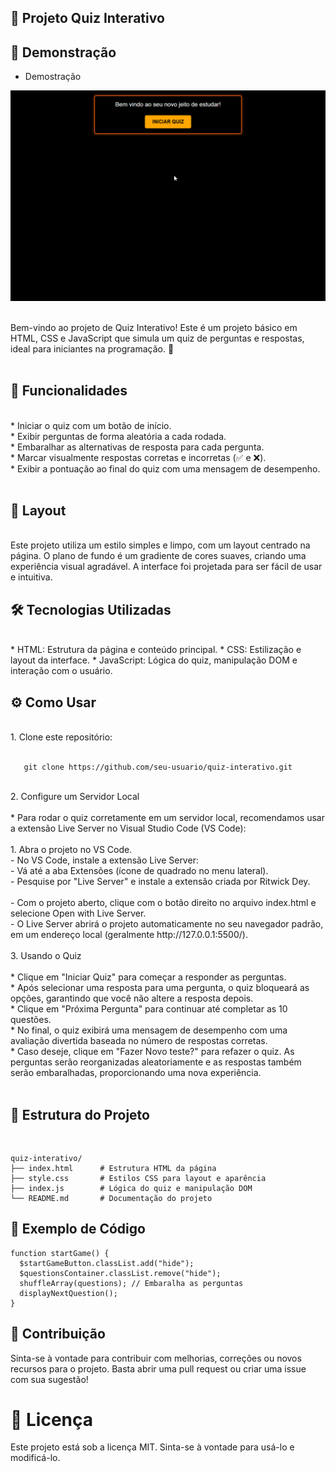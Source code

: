 ## 🧠 Projeto Quiz Interativo</BR>

## 📸 Demonstração

* Demostração
  
![Demonstração](./assents/demo.gif)



</BR>
Bem-vindo ao projeto de Quiz Interativo! Este é um projeto básico em HTML, CSS e JavaScript que simula um quiz de perguntas e respostas, ideal para iniciantes na programação. 🎉</BR>
</BR>

## 🚀 Funcionalidades</BR>
</BR>
* Iniciar o quiz com um botão de início.</BR>
* Exibir perguntas de forma aleatória a cada rodada.</BR>
* Embaralhar as alternativas de resposta para cada pergunta.</BR>
* Marcar visualmente respostas corretas e incorretas (✅ e ❌).</BR>
* Exibir a pontuação ao final do quiz com uma mensagem de desempenho.</BR>
</BR>

## 🎨 Layout
</BR>
Este projeto utiliza um estilo simples e limpo, com um layout centrado na página. O plano de fundo é um gradiente de cores suaves, criando uma experiência visual agradável. A interface foi projetada para ser fácil de usar e intuitiva.
</BR>

## 🛠️ Tecnologias Utilizadas</BR>
</BR>
* HTML: Estrutura da página e conteúdo principal.
* CSS: Estilização e layout da interface.
* JavaScript: Lógica do quiz, manipulação DOM e interação com o usuário.

## ⚙️ Como Usar
</BR>
1. Clone este repositório:</BR>
</BR>

```
   git clone https://github.com/seu-usuario/quiz-interativo.git
```
</BR>
2. Configure um Servidor Local</BR>
</BR>
* Para rodar o quiz corretamente em um servidor local, recomendamos usar a extensão Live Server no Visual Studio Code (VS Code):</BR>
</BR>
1. Abra o projeto no VS Code.</BR>
- No VS Code, instale a extensão Live Server:</BR>
- Vá até a aba Extensões (ícone de quadrado no menu lateral).</BR>
- Pesquise por "Live Server" e instale a extensão criada por Ritwick Dey.</BR>
</BR>
- Com o projeto aberto, clique com o botão direito no arquivo index.html e selecione Open with Live Server.</BR>
- O Live Server abrirá o projeto automaticamente no seu navegador padrão, em um endereço local (geralmente http://127.0.0.1:5500/).</BR>
</BR>
3. Usando o Quiz</BR>
</BR>
* Clique em "Iniciar Quiz" para começar a responder as perguntas.</BR>
* Após selecionar uma resposta para uma pergunta, o quiz bloqueará as opções, garantindo que você não altere a resposta depois.</BR>
* Clique em "Próxima Pergunta" para continuar até completar as 10 questões.</BR>
* No final, o quiz exibirá uma mensagem de desempenho com uma avaliação divertida baseada no número de respostas corretas.</BR>
* Caso deseje, clique em "Fazer Novo teste?" para refazer o quiz. As perguntas serão reorganizadas aleatoriamente e as respostas também serão embaralhadas, proporcionando uma nova experiência.</BR>

</BR>

## 📂 Estrutura do Projeto
</BR>

```
quiz-interativo/
├── index.html      # Estrutura HTML da página
├── style.css       # Estilos CSS para layout e aparência
├── index.js        # Lógica do quiz e manipulação DOM
└── README.md       # Documentação do projeto
```

## 📜 Exemplo de Código
```
function startGame() {
  $startGameButton.classList.add("hide");
  $questionsContainer.classList.remove("hide");
  shuffleArray(questions); // Embaralha as perguntas
  displayNextQuestion();
}
```

## 🎉 Contribuição
Sinta-se à vontade para contribuir com melhorias, correções ou novos recursos para o projeto. Basta abrir uma pull request ou criar uma issue com sua sugestão!

# 📝 Licença
Este projeto está sob a licença MIT. Sinta-se à vontade para usá-lo e modificá-lo.
